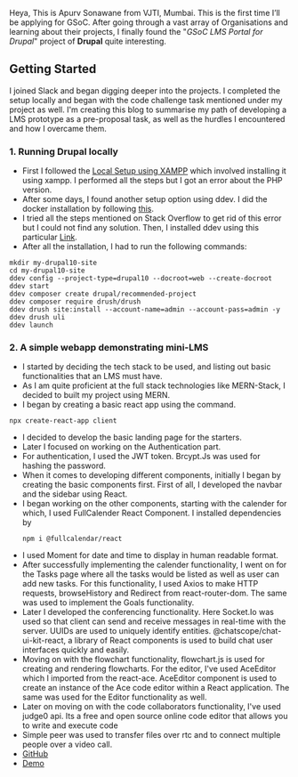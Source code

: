 Heya, This is Apurv Sonawane from VJTI, Mumbai. This is the first time I’ll be applying for GSoC. After going through a vast array of Organisations and learning about their projects, I finally found the "*GSoC LMS Portal for Drupal*" project of **Drupal** quite interesting.

## Getting Started

I joined Slack and began digging deeper into the projects. I completed the setup locally and began with the code challenge task mentioned under my project as well. I'm creating this blog to summarise my path of developing a LMS prototype as a pre-proposal task, as well as the hurdles I encountered and how I overcame them.


### 1. Running Drupal locally
- First I followed the [Local Setup using XAMPP](https://www.drupal.org/docs/develop/local-server-setup/windows-development-environment/quick-install-drupal-with-xampp-on) which involved installing it using xampp. I performed all the steps but I got an error about the PHP version.
- After some days, I found another setup option using ddev. I did the docker installation by following [this](https://ddev.readthedocs.io/en/latest/users/install/docker-installation/#docker-desktop-for-windows).
- I tried all the steps mentioned on Stack Overflow to get rid of this error but I could not find any solution. Then, I installed ddev using this particular [Link](https://ddev.readthedocs.io/en/latest/users/install/ddev-installation/).
-  After all the installation, I had to run the following commands:
```
mkdir my-drupal10-site
cd my-drupal10-site
ddev config --project-type=drupal10 --docroot=web --create-docroot
ddev start
ddev composer create drupal/recommended-project
ddev composer require drush/drush
ddev drush site:install --account-name=admin --account-pass=admin -y
ddev drush uli
ddev launch
```

### 2. A simple webapp demonstrating mini-LMS
- I started by deciding the tech stack to be used, and listing out basic functionalities that an LMS must have.
- As I am quite proficient at the full stack technologies like MERN-Stack, I decided to built my project using MERN. 
-  I began by creating a basic react app using the command.
  ```
  npx create-react-app client
  ```
- I decided to develop the basic landing page for the starters.
- Later I focused on working on the Authentication part.
- For authentication, I used the JWT token. Brcypt.Js was used for hashing the password.
- When it comes to developing different components, initially I began by creating the basic components first. First of all, I developed the navbar and the sidebar using React.
- I began working on the other components, starting with the calender for which, I used FullCalender React Component. I installed dependencies by
  ```
  npm i @fullcalendar/react
  ```
- I used Moment for date and time to display in human readable format.
- After successfully implementing the calender functionality, I went on for the Tasks page where all the tasks would be listed as well as user can add new tasks. For this functionality, I used Axios to make HTTP requests, browseHistory and Redirect from react-router-dom. The same was used to implement the Goals functionality.
- Later I developed the conferencing functionality. Here Socket.Io was used so that client can send and receive messages in real-time with the server. UUIDs are used to uniquely identify entities. @chatscope/chat-ui-kit-react, a library of React components is used to build chat user interfaces quickly and easily.
- Moving on with the flowchart functionality, flowchart.js is used for creating and rendering flowcharts. For the editor, I've used AceEditor which I imported from the react-ace. AceEditor component is used to create an instance of the Ace code editor within a React application. The same was used for the Editor functionality as well.
- Later on moving on with the code collaborators functionality, I've used  judge0 api. Its a free and open source online code editor that allows you to write and execute code
- Simple peer was used to transfer files over rtc and to connect multiple people over a video call.
- [GitHub](https://github.com/Apurv428/Online-Collaboration-Portal)
- [Demo](https://drive.google.com/file/d/1bhSa1p0BOVvyICLqNp6ZbQSuL7dImoa-/view?usp=sharing)
